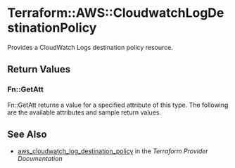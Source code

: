 # Terraform::AWS::CloudwatchLogDestinationPolicy

Provides a CloudWatch Logs destination policy resource.

## Return Values

### Fn::GetAtt

Fn::GetAtt returns a value for a specified attribute of this type. The following are the available attributes and sample return values.

## See Also

* [aws_cloudwatch_log_destination_policy](https://www.terraform.io/docs/providers/aws/r/cloudwatch_log_destination_policy.html) in the _Terraform Provider Documentation_